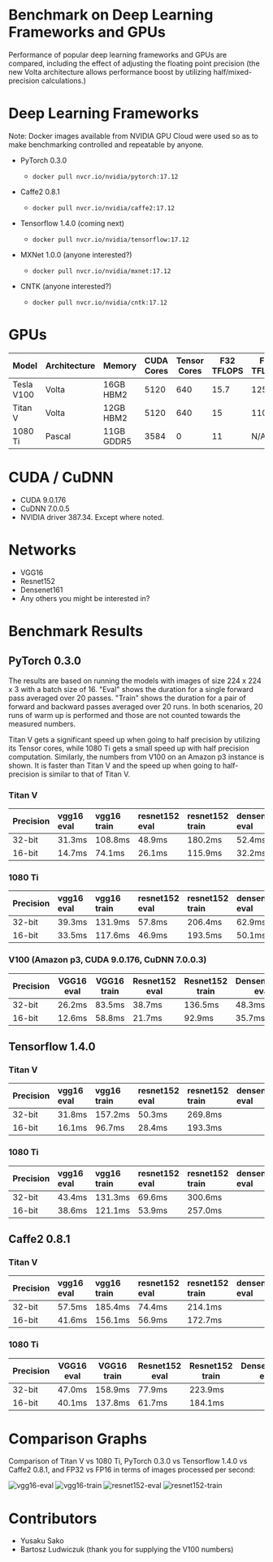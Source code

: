 # Benchmark on Deep Learning Frameworks and GPUs

Performance of popular deep learning frameworks and GPUs are compared, including the effect of adjusting the floating point precision (the new Volta architecture allows performance boost by utilizing half/mixed-precision calculations.)

# Deep Learning Frameworks

Note: Docker images available from NVIDIA GPU Cloud were used so as to make benchmarking controlled and repeatable by anyone.

* PyTorch 0.3.0
  * `docker pull nvcr.io/nvidia/pytorch:17.12`

* Caffe2 0.8.1
  * `docker pull nvcr.io/nvidia/caffe2:17.12`

* Tensorflow 1.4.0 (coming next)
  * `docker pull nvcr.io/nvidia/tensorflow:17.12`

* MXNet 1.0.0 (anyone interested?)
  * `docker pull nvcr.io/nvidia/mxnet:17.12`

* CNTK (anyone interested?)
  * `docker pull nvcr.io/nvidia/cntk:17.12`


# GPUs

|Model     |Architecture|Memory    |CUDA Cores|Tensor Cores|F32 TFLOPS|F16 TFLOPS|Retail|Cloud  |
|----------|------------|----------|----------|------------|----------|----------|------|-----|
|Tesla V100|Volta       |16GB HBM2 |5120      |640         |15.7      |125       |      |$3.06/hr (p3.2xlarge)|
|Titan V   |Volta       |12GB HBM2 |5120      |640         |15        |110*      |$2999 |N/A  |
|1080 Ti   |Pascal      |11GB GDDR5|3584      |0           |11        |N/A       |$699  |N/A  |        


# CUDA / CuDNN
* CUDA 9.0.176
* CuDNN 7.0.0.5
* NVIDIA driver 387.34.
Except where noted.


# Networks
* VGG16
* Resnet152
* Densenet161
* Any others you might be interested in?

# Benchmark Results

## PyTorch 0.3.0

The results are based on running the models with images of size 224 x 224 x 3
with a batch size of 16.
"Eval" shows the duration for a single forward pass averaged over 20 passes.
"Train" shows the duration for a pair of forward and backward passes averaged over 20 runs.
In both scenarios, 20 runs of warm up is performed and those are not counted towards the measured numbers.

Titan V gets a significant speed up when going to half precision by utilizing its Tensor cores, while
1080 Ti gets a small speed up with half precision computation.
Similarly, the numbers from V100 on an Amazon p3 instance is shown.  It is faster than Titan V and the speed up when going to half-precision is similar to that of Titan V.

### Titan V
| Precision   | vgg16 eval   | vgg16 train   | resnet152 eval   | resnet152 train   | densenet161 eval   | densenet161 train   |
|:------------|:-------------|:--------------|:-----------------|:------------------|:-------------------|:--------------------|
| 32-bit      | 31.3ms       | 108.8ms       | 48.9ms           | 180.2ms           | 52.4ms             | 174.1ms             |
| 16-bit      | 14.7ms       | 74.1ms        | 26.1ms           | 115.9ms           | 32.2ms             | 118.9ms             |

### 1080 Ti
| Precision   | vgg16 eval   | vgg16 train   | resnet152 eval   | resnet152 train   | densenet161 eval   | densenet161 train   |
|:------------|:-------------|:--------------|:-----------------|:------------------|:-------------------|:--------------------|
| 32-bit      | 39.3ms       | 131.9ms       | 57.8ms           | 206.4ms           | 62.9ms             | 211.9ms             |
| 16-bit      | 33.5ms       | 117.6ms       | 46.9ms           | 193.5ms           | 50.1ms             | 191.0ms             |

### V100 (Amazon p3, CUDA 9.0.176, CuDNN 7.0.0.3)
|Precision   |VGG16 eval|VGG16 train|Resnet152 eval   |Resnet152 train|Densenet161 eval   |Densenet161 train|
|------------|----------|-----------|-----------------|---------------|-------------------|-----------------|
|32-bit      |26.2ms    |83.5ms     |38.7ms           |136.5ms        |48.3ms             |142.5ms          |
|16-bit      |12.6ms    |58.8ms     |21.7ms           |92.9ms         |35.7ms             |102.3ms          |

## Tensorflow 1.4.0

### Titan V
| Precision   | vgg16 eval   | vgg16 train   | resnet152 eval   | resnet152 train   | densenet161 eval   | densenet161 train   |
|:------------|:-------------|:--------------|:-----------------|:------------------|:-------------------|:--------------------|
| 32-bit      | 31.8ms       | 157.2ms       | 50.3ms           | 269.8ms           |                    |                     |
| 16-bit      | 16.1ms       | 96.7ms        | 28.4ms           | 193.3ms           |                    |                     |

### 1080 Ti
| Precision   | vgg16 eval   | vgg16 train   | resnet152 eval   | resnet152 train   | densenet161 eval   | densenet161 train   |
|:------------|:-------------|:--------------|:-----------------|:------------------|:-------------------|:--------------------|
| 32-bit      | 43.4ms       | 131.3ms       | 69.6ms           | 300.6ms           |                    |                     |
| 16-bit      | 38.6ms       | 121.1ms       | 53.9ms           | 257.0ms           |                    |                     |


## Caffe2 0.8.1

### Titan V
| Precision   | vgg16 eval   | vgg16 train   | resnet152 eval   | resnet152 train   | densenet161 eval   | densenet161 train   |
|:------------|:-------------|:--------------|:-----------------|:------------------|:-------------------|:--------------------|
| 32-bit      | 57.5ms       | 185.4ms       | 74.4ms           | 214.1ms           |                    |                     |
| 16-bit      | 41.6ms       | 156.1ms       | 56.9ms           | 172.7ms           |                    |                     |                    

### 1080 Ti
|Precision   |VGG16 eval|VGG16 train|Resnet152 eval   |Resnet152 train|Densenet161 eval|Densenet161 train|
|------------|----------|-----------|-----------------|---------------|----------------|-----------------|
| 32-bit     | 47.0ms   | 158.9ms   | 77.9ms          | 223.9ms       |                |                 |
| 16-bit     | 40.1ms   | 137.8ms   | 61.7ms          | 184.1ms       |                |                 |

# Comparison Graphs

Comparison of Titan V vs 1080 Ti, PyTorch 0.3.0 vs Tensorflow 1.4.0 vs Caffe2 0.8.1, and FP32 vs FP16 in terms of images processed per second:

![vgg16-eval](https://raw.githubusercontent.com/u39kun/deep-learning-benchmark/master/results/vgg16-eval.png)
![vgg16-train](https://raw.githubusercontent.com/u39kun/deep-learning-benchmark/master/results/vgg16-train.png)
![resnet152-eval](https://raw.githubusercontent.com/u39kun/deep-learning-benchmark/master/results/resnet152-eval.png)
![resnet152-train](https://raw.githubusercontent.com/u39kun/deep-learning-benchmark/master/results/resnet152-train.png)

# Contributors

* Yusaku Sako
* Bartosz Ludwiczuk (thank you for supplying the V100 numbers)
